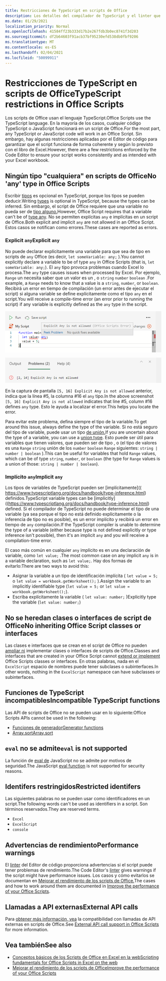 ```yaml
---
title: Restricciones de TypeScript en scripts de Office
description: Los detalles del compilador de TypeScript y el linter que usa el Editor de código de scripts de Office.
ms.date: 01/29/2021
localization_priority: Normal
ms.openlocfilehash: 41584ff23b333d17b2e267fdb3b0ec8741f3d203
ms.sourcegitcommit: df2b64603f91acb37bf95230efd538db0fbf9206
ms.translationtype: MT
ms.contentlocale: es-ES
ms.lasthandoff: 02/04/2021
ms.locfileid: "50099911"
---
```

# <a name="typescript-restrictions-in-office-scripts"></a><span data-ttu-id="78361-103">Restricciones de TypeScript en scripts de Office</span><span class="sxs-lookup"><span data-stu-id="78361-103">TypeScript restrictions in Office Scripts</span></span>

<span data-ttu-id="78361-104">Los scripts de Office usan el lenguaje TypeScript.</span><span class="sxs-lookup"><span data-stu-id="78361-104">Office Scripts use the TypeScript language.</span></span> <span data-ttu-id="78361-105">En la mayoría de los casos, cualquier código TypeScript o JavaScript funcionará en un script de Office.</span><span class="sxs-lookup"><span data-stu-id="78361-105">For the most part, any TypeScript or JavaScript code will work in an Office Script.</span></span> <span data-ttu-id="78361-106">Sin embargo, hay algunas restricciones aplicadas por el Editor de código para garantizar que el script funciona de forma coherente y según lo previsto con el libro de Excel.</span><span class="sxs-lookup"><span data-stu-id="78361-106">However, there are a few restrictions enforced by the Code Editor to ensure your script works consistently and as intended with your Excel workbook.</span></span>

## <a name="no-any-type-in-office-scripts"></a><span data-ttu-id="78361-107">Ningún tipo "cualquiera" en scripts de Office</span><span class="sxs-lookup"><span data-stu-id="78361-107">No 'any' type in Office Scripts</span></span>

<span data-ttu-id="78361-108">Escribir [tipos](https://www.typescriptlang.org/docs/handbook/typescript-in-5-minutes.html) es opcional en TypeScript, porque los tipos se pueden deducir.</span><span class="sxs-lookup"><span data-stu-id="78361-108">Writing [types](https://www.typescriptlang.org/docs/handbook/typescript-in-5-minutes.html) is optional in TypeScript, because the types can be inferred.</span></span> <span data-ttu-id="78361-109">Sin embargo, el script de Office requiere que una variable no pueda ser de [tipo alguno.](https://www.typescriptlang.org/docs/handbook/basic-types.html#any)</span><span class="sxs-lookup"><span data-stu-id="78361-109">However, Office Script requires that a variable can't be of [type any](https://www.typescriptlang.org/docs/handbook/basic-types.html#any).</span></span> <span data-ttu-id="78361-110">No se permiten explícitas `any` e implícitas en un script de Office.</span><span class="sxs-lookup"><span data-stu-id="78361-110">Both explicit and implicit `any` are not allowed in an Office Script.</span></span> <span data-ttu-id="78361-111">Estos casos se notifican como errores.</span><span class="sxs-lookup"><span data-stu-id="78361-111">These cases are reported as errors.</span></span>

### <a name="explicit-any"></a><span data-ttu-id="78361-112">Explicit `any`</span><span class="sxs-lookup"><span data-stu-id="78361-112">Explicit `any`</span></span>

<span data-ttu-id="78361-113">No puede declarar explícitamente una variable para que sea de tipo en scripts de `any` Office (es decir, `let someVariable: any;` ).</span><span class="sxs-lookup"><span data-stu-id="78361-113">You cannot explicitly declare a variable to be of type `any` in Office Scripts (that is, `let someVariable: any;`).</span></span> <span data-ttu-id="78361-114">El `any` tipo provoca problemas cuando Excel lo procesa.</span><span class="sxs-lookup"><span data-stu-id="78361-114">The `any` type causes issues when processed by Excel.</span></span> <span data-ttu-id="78361-115">Por ejemplo, `Range` un necesita saber que un valor es un , o `string` `number` `boolean` .</span><span class="sxs-lookup"><span data-stu-id="78361-115">For example, a `Range` needs to know that a value is a `string`, `number`, or `boolean`.</span></span> <span data-ttu-id="78361-116">Recibirá un error en tiempo de compilación (un error antes de ejecutar el script) si alguna variable se define explícitamente como el tipo `any` en el script.</span><span class="sxs-lookup"><span data-stu-id="78361-116">You will receive a compile-time error (an error prior to running the script) if any variable is explicitly defined as the `any` type in the script.</span></span>

![El mensaje explícito de cualquier mensaje en el texto activando del editor de código](../images/explicit-any-editor-message.png)

![El error explícito en la ventana de la consola](../images/explicit-any-error-message.png)

<span data-ttu-id="78361-119">En la captura de pantalla `[5, 16] Explicit Any is not allowed` anterior, indica que la línea #5, la columna #16 el `any` tipo.</span><span class="sxs-lookup"><span data-stu-id="78361-119">In the above screenshot `[5, 16] Explicit Any is not allowed` indicates that line #5, column #16 defines `any` type.</span></span> <span data-ttu-id="78361-120">Esto le ayuda a localizar el error.</span><span class="sxs-lookup"><span data-stu-id="78361-120">This helps you locate the error.</span></span>

<span data-ttu-id="78361-121">Para evitar este problema, defina siempre el tipo de la variable.</span><span class="sxs-lookup"><span data-stu-id="78361-121">To get around this issue, always define the type of the variable.</span></span> <span data-ttu-id="78361-122">Si no está seguro del tipo de variable, puede usar un tipo [de unión.](https://www.typescriptlang.org/docs/handbook/unions-and-intersections.html)</span><span class="sxs-lookup"><span data-stu-id="78361-122">If you are uncertain about the type of a variable, you can use a [union type](https://www.typescriptlang.org/docs/handbook/unions-and-intersections.html).</span></span> <span data-ttu-id="78361-123">Esto puede ser útil para variables que tienen valores, que pueden ser de tipo , o (el tipo de valores es una `Range` `string` unión de los `number` `boolean` `Range` siguientes: `string | number | boolean` ).</span><span class="sxs-lookup"><span data-stu-id="78361-123">This can be useful for variables that hold `Range` values, which can be of type `string`, `number`, or `boolean` (the type for `Range` values is a union of those: `string | number | boolean`).</span></span>

### <a name="implicit-any"></a><span data-ttu-id="78361-124">Implícito `any`</span><span class="sxs-lookup"><span data-stu-id="78361-124">Implicit `any`</span></span>

<span data-ttu-id="78361-125">Los tipos de variables de TypeScript pueden ser [implícitamente](( https://www.typescriptlang.org/docs/handbook/type-inference.html) definidos.</span><span class="sxs-lookup"><span data-stu-id="78361-125">TypeScript variable types can be [implicitly]((https://www.typescriptlang.org/docs/handbook/type-inference.html) defined.</span></span> <span data-ttu-id="78361-126">Si el compilador de TypeScript no puede determinar el tipo de una variable (ya sea porque el tipo no está definido explícitamente o la inferencia de tipo no es posible), es un error implícito y recibirá un error en tiempo de `any` compilación.</span><span class="sxs-lookup"><span data-stu-id="78361-126">If the TypeScript compiler is unable to determine the type of a variable (either because type is not defined explicitly or type inference isn't possible), then it's an implicit `any` and you will receive a compilation-time error.</span></span>

<span data-ttu-id="78361-127">El caso más común en cualquier `any` implícito es en una declaración de variable, como `let value;` .</span><span class="sxs-lookup"><span data-stu-id="78361-127">The most common case on any implicit `any` is in a variable declaration, such as `let value;`.</span></span> <span data-ttu-id="78361-128">Hay dos formas de evitarlo:</span><span class="sxs-lookup"><span data-stu-id="78361-128">There are two ways to avoid this:</span></span>

* <span data-ttu-id="78361-129">Asignar la variable a un tipo de identificación implícita ( `let value = 5;` o `let value = workbook.getWorksheet();` ).</span><span class="sxs-lookup"><span data-stu-id="78361-129">Assign the variable to an implicitly identifiable type (`let value = 5;` or `let value = workbook.getWorksheet();`).</span></span>
* <span data-ttu-id="78361-130">Escriba explícitamente la variable ( `let value: number;` )</span><span class="sxs-lookup"><span data-stu-id="78361-130">Explicitly type the variable (`let value: number;`)</span></span>

## <a name="no-inheriting-office-script-classes-or-interfaces"></a><span data-ttu-id="78361-131">No se heredan clases o interfaces de script de Office</span><span class="sxs-lookup"><span data-stu-id="78361-131">No inheriting Office Script classes or interfaces</span></span>

<span data-ttu-id="78361-132">Las clases e interfaces que se crean en el script de Office no pueden [ampliar ni](https://www.typescriptlang.org/docs/handbook/classes.html#inheritance) implementar clases o interfaces de scripts de Office.</span><span class="sxs-lookup"><span data-stu-id="78361-132">Classes and interfaces that are created in your Office Script cannot [extend or implement](https://www.typescriptlang.org/docs/handbook/classes.html#inheritance) Office Scripts classes or interfaces.</span></span> <span data-ttu-id="78361-133">En otras palabras, nada en el `ExcelScript` espacio de nombres puede tener subclases o subinterfaces.</span><span class="sxs-lookup"><span data-stu-id="78361-133">In other words, nothing in the `ExcelScript` namespace can have subclasses or subinterfaces.</span></span>

## <a name="incompatible-typescript-functions"></a><span data-ttu-id="78361-134">Funciones de TypeScript incompatibles</span><span class="sxs-lookup"><span data-stu-id="78361-134">Incompatible TypeScript functions</span></span>

<span data-ttu-id="78361-135">Las API de scripts de Office no se pueden usar en lo siguiente:</span><span class="sxs-lookup"><span data-stu-id="78361-135">Office Scripts APIs cannot be used in the following:</span></span>

* [<span data-ttu-id="78361-136">Funciones de generador</span><span class="sxs-lookup"><span data-stu-id="78361-136">Generator functions</span></span>](https://developer.mozilla.org/docs/Web/JavaScript/Guide/Iterators_and_Generators#generator_functions)
* [<span data-ttu-id="78361-137">Array.sort</span><span class="sxs-lookup"><span data-stu-id="78361-137">Array.sort</span></span>](https://developer.mozilla.org/docs/Web/JavaScript/Reference/Global_Objects/Array/sort)

## <a name="eval-is-not-supported"></a><span data-ttu-id="78361-138">`eval` no se admite</span><span class="sxs-lookup"><span data-stu-id="78361-138">`eval` is not supported</span></span>

<span data-ttu-id="78361-139">La función de [eval de](https://developer.mozilla.org/docs/Web/JavaScript/Reference/Global_Objects/eval) JavaScript no se admite por motivos de seguridad.</span><span class="sxs-lookup"><span data-stu-id="78361-139">The JavaScript [eval function](https://developer.mozilla.org/docs/Web/JavaScript/Reference/Global_Objects/eval) is not supported for security reasons.</span></span>

## <a name="restricted-identifers"></a><span data-ttu-id="78361-140">Identifers restringidos</span><span class="sxs-lookup"><span data-stu-id="78361-140">Restricted identifers</span></span>

<span data-ttu-id="78361-141">Las siguientes palabras no se pueden usar como identificadores en un script.</span><span class="sxs-lookup"><span data-stu-id="78361-141">The following words can't be used as identifiers in a script.</span></span> <span data-ttu-id="78361-142">Son términos reservados.</span><span class="sxs-lookup"><span data-stu-id="78361-142">They are reserved terms.</span></span>

* `Excel`
* `ExcelScript`
* `console`

## <a name="performance-warnings"></a><span data-ttu-id="78361-143">Advertencias de rendimiento</span><span class="sxs-lookup"><span data-stu-id="78361-143">Performance warnings</span></span>

<span data-ttu-id="78361-144">El [linter](https://wikipedia.org/wiki/Lint_(software)) del Editor de código proporciona advertencias si el script puede tener problemas de rendimiento.</span><span class="sxs-lookup"><span data-stu-id="78361-144">The Code Editor's [linter](https://wikipedia.org/wiki/Lint_(software)) gives warnings if the script might have performance issues.</span></span> <span data-ttu-id="78361-145">Los casos y cómo evitarlos se documentan en [Mejorar el rendimiento de los scripts de Office.](web-client-performance.md)</span><span class="sxs-lookup"><span data-stu-id="78361-145">The cases and how to work around them are documented in [Improve the performance of your Office Scripts](web-client-performance.md).</span></span>

## <a name="external-api-calls"></a><span data-ttu-id="78361-146">Llamadas a API externas</span><span class="sxs-lookup"><span data-stu-id="78361-146">External API calls</span></span>

<span data-ttu-id="78361-147">Para [obtener más información, vea](external-calls.md) la compatibilidad con llamadas de API externas en scripts de Office.</span><span class="sxs-lookup"><span data-stu-id="78361-147">See [External API call support in Office Scripts](external-calls.md) for more information.</span></span>

## <a name="see-also"></a><span data-ttu-id="78361-148">Vea también</span><span class="sxs-lookup"><span data-stu-id="78361-148">See also</span></span>

* [<span data-ttu-id="78361-149">Conceptos básicos de los Scripts de Office en Excel en la web</span><span class="sxs-lookup"><span data-stu-id="78361-149">Scripting fundamentals for Office Scripts in Excel on the web</span></span>](scripting-fundamentals.md)
* [<span data-ttu-id="78361-150">Mejorar el rendimiento de los scripts de Office</span><span class="sxs-lookup"><span data-stu-id="78361-150">Improve the performance of your Office Scripts</span></span>](web-client-performance.md)
